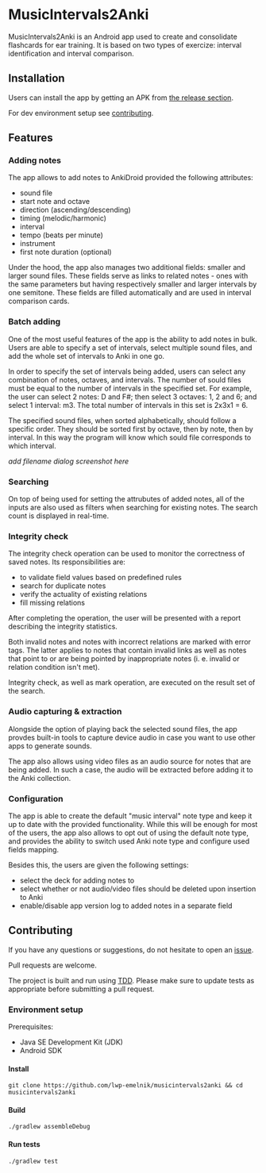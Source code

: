 # MusicIntervals2Anki
MusicIntervals2Anki is an Android app used to create and consolidate flashcards for ear training. It is based on two types of exercize: interval identification and interval comparison.

## Installation

Users can install the app by getting an APK from [the release section](https://github.com/lwp-emelnik/musicintervals2anki/releases).

For dev environment setup see [contributing](#contributing).

## Features

### Adding notes

The app allows to add notes to AnkiDroid provided the following attributes:
- sound file
- start note and octave
- direction (ascending/descending)
- timing (melodic/harmonic)
- interval
- tempo (beats per minute)
- instrument
- first note duration (optional)

Under the hood, the app also manages two additional fields: smaller and larger sound files. These fields serve as links to related notes - ones with the same parameters but having respectively smaller and larger intervals by one semitone. These fields are filled automatically and are used in interval comparison cards.

### Batch adding

One of the most useful features of the app is the ability to add notes in bulk. Users are able to specify a set of intervals, select multiple sound files, and add the whole set of intervals to Anki in one go. 

In order to specify the set of intervals being added, users can select any combination of notes, octaves, and intervals. The number of sould files must be equal to the number of intervals in the specified set. For example, the user can select 2 notes: D and F#; then select 3 octaves: 1, 2 and 6; and select 1 interval: m3. The total number of intervals in this set is 2x3x1 = 6. 

The specified sound files, when sorted alphabetically, should follow a specific order. They should be sorted first by octave, then by note, then by interval. In this way the program will know which sould file corresponds to which interval.

*add filename dialog screenshot here*

### Searching

On top of being used for setting the attrubutes of added notes, all of the inputs are also used as filters when searching for existing notes. The search count is displayed in real-time.

### Integrity check

The integrity check operation can be used to monitor the correctness of saved notes. Its responsibilities are:
- to validate field values based on predefined rules
- search for duplicate notes
- verify the actuality of existing relations
- fill missing relations

After completing the operation, the user will be presented with a report describing the integrity statistics. 

Both invalid notes and notes with incorrect relations are marked with error tags. The latter applies to notes that contain invalid links as well as notes that point to or are being pointed by inappropriate notes (i. e. invalid or relation condition isn't met).

Integrity check, as well as mark operation, are executed on the result set of the search.

### Audio capturing & extraction

Alongside the option of playing back the selected sound files, the app provdes built-in tools to capture device audio in case you want to use other apps to generate sounds.

The app also allows using video files as an audio source for notes that are being added. In such a case, the audio will be extracted before adding it to the Anki collection.

### Configuration

The app is able to create the default "music interval" note type and keep it up to date with the provided functionality. While this will be enough for most of the users, the app also allows to opt out of using the default note type, and provides the ability to switch used Anki note type and configure used fields mapping.

Besides this, the users are given the following settings:
- select the deck for adding notes to
- select whether or not audio/video files should be deleted upon insertion to Anki
- enable/disable app version log to added notes in a separate field

## Contributing

If you have any questions or suggestions, do not hesitate to open an [issue](https://github.com/lwp-emelnik/musicintervals2anki/issues).

Pull requests are welcome. 

The project is built and run using [TDD](https://en.wikipedia.org/wiki/Test-driven_development). Please make sure to update tests as appropriate before submitting a pull request.

### Environment setup
Prerequisites:
- Java SE Development Kit (JDK)
- Android SDK

#### Install
```
git clone https://github.com/lwp-emelnik/musicintervals2anki && cd musicintervals2anki
```

#### Build
```
./gradlew assembleDebug
```

#### Run tests
```
./gradlew test
```
